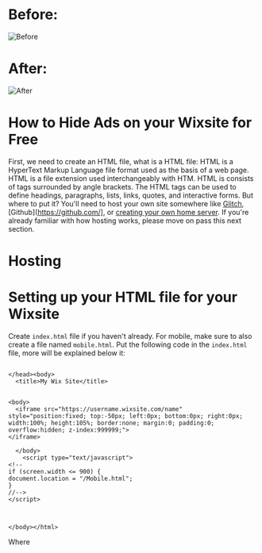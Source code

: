 # Before:
![Before](https://raw.githubusercontent.com/CorbsEditor/Hiding-Ads-on-Wix-for-Free/master/Preview/Before.png)
# After:
![After](https://raw.githubusercontent.com/CorbsEditor/Hiding-Ads-on-Wix-for-Free/master/Preview/After.png)

# How to Hide Ads on your Wixsite for Free
First, we need to create an HTML file, what is a HTML file:
HTML is a HyperText Markup Language file format used as the basis of a web page. HTML is a file extension used interchangeably with HTM. HTML is consists of tags surrounded by angle brackets. The HTML tags can be used to define headings, paragraphs, lists, links, quotes, and interactive forms.
But where to put it? You'll need to host your own site somewhere like [Glitch](https://glitch.com/), [Github](https://github.com/], or [creating your own home server](https://www.cloudwards.net/how-to-host-your-own-website/).
If you're already familiar with how hosting works, please move on pass this next section.
# Hosting 

# Setting up your HTML file for your Wixsite
Create `index.html` file if you haven't already. For mobile, make sure to also create a file named `mobile.html`.
Put the following code in the `index.html` file, more will be explained below it: 

```

</head><body>
  <title>My Wix Site</title>


<body>
  <iframe src="https://username.wixsite.com/name" style="position:fixed; top:-50px; left:0px; bottom:0px; right:0px; width:100%; height:105%; border:none; margin:0; padding:0; overflow:hidden; z-index:999999;">
</iframe>  
   
  </body>
    <script type="text/javascript">
<!--
if (screen.width <= 900) {
document.location = "/Mobile.html";
}
//-->
</script>
  


</body></html>
```

Where <title> is, please put the name of your site. <title> is what displays the name in the tab of a web browser.
where <iframe> is, we're going to edit the link that is in the iFrame. Change the username to your Wix username and change the name to what your site is called on Wix. Everything in the iFrame should remain as it is, the coding next to style is what helps remove the ads. 
Please do the name for `mobile.html`:
  
```
<html>
  <title>My Wix Site</title>
  <meta name="viewport" content="width=device-width, initial-scale=1">

  <body>
  
     <iframe src="https://username.wixsite.com/name" style="    position: fixed;    left: 0px;    top: -51px;    width: 100%;    height: 108%;}">
</iframe>  
    
  </body>
</html>
```

After that, you should be done. But how will people get to the site that doesn't show the ad, we need to setup a domain.
# Setting up your own Domain
Setting up a free domain: `.cf .tk .ml .ga .gq`
If you're planning on getting a free domain, you get only get .cf .tk .ml .ga and a .gq domain, .com domains are not free.
To get a free domain, [Freenom](https://www.freenom.com/) offers this.
Setting up a paid domain: `.com .net .org .edu .studio .blog .entertainment` etc...
To get a paid domain, I recommend something like [Namecheap](https://www.namecheap.com/), [GoDaddy](https://www.godaddy.com/), or maybe [Freenom](https://www.freenom.com/).
# Getting Free SSL for your Domain
To get free SSL for your domain, [CloudFlare](https://www.cloudflare.com/partners/getting-started/) is the best choice.
Go [here](https://www.cloudflare.com/partners/getting-started/) to learn how to set it up!


This might be unfinished ._.

